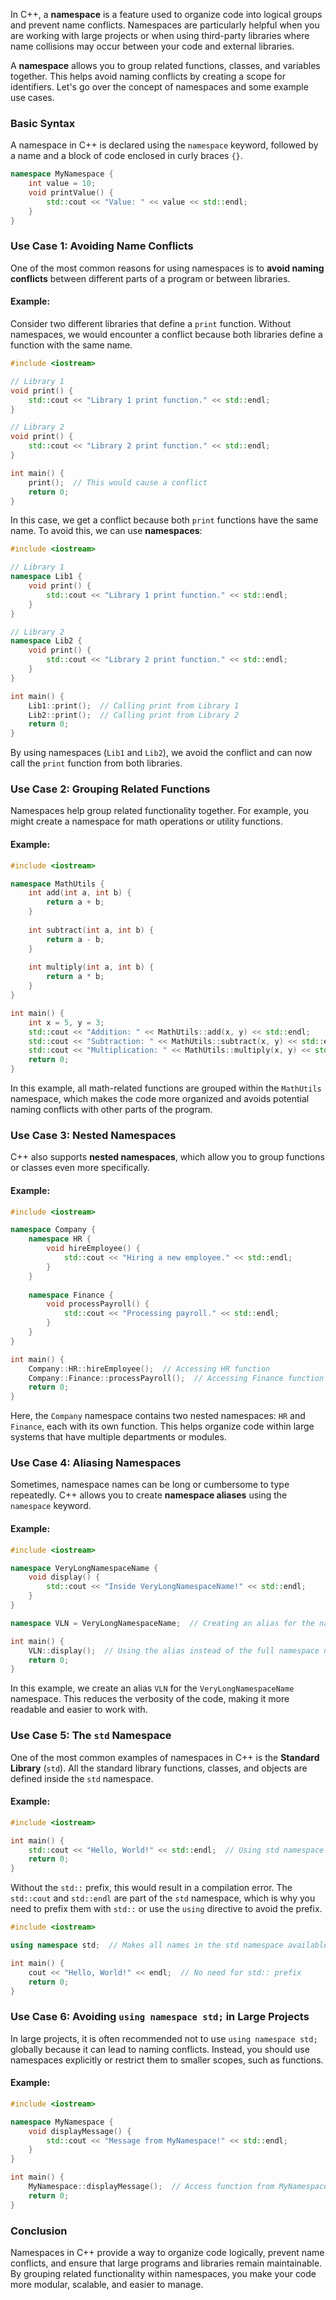 In C++, a **namespace** is a feature used to organize code into logical groups and prevent name conflicts. Namespaces are particularly helpful when you are working with large projects or when using third-party libraries where name collisions may occur between your code and external libraries.

A **namespace** allows you to group related functions, classes, and variables together. This helps avoid naming conflicts by creating a scope for identifiers. Let's go over the concept of namespaces and some example use cases.

### **Basic Syntax**
A namespace in C++ is declared using the `namespace` keyword, followed by a name and a block of code enclosed in curly braces `{}`.

```cpp
namespace MyNamespace {
    int value = 10;
    void printValue() {
        std::cout << "Value: " << value << std::endl;
    }
}
```

### **Use Case 1: Avoiding Name Conflicts**
One of the most common reasons for using namespaces is to **avoid naming conflicts** between different parts of a program or between libraries.

#### Example:
Consider two different libraries that define a `print` function. Without namespaces, we would encounter a conflict because both libraries define a function with the same name.

```cpp
#include <iostream>

// Library 1
void print() {
    std::cout << "Library 1 print function." << std::endl;
}

// Library 2
void print() {
    std::cout << "Library 2 print function." << std::endl;
}

int main() {
    print();  // This would cause a conflict
    return 0;
}
```

In this case, we get a conflict because both `print` functions have the same name. To avoid this, we can use **namespaces**:

```cpp
#include <iostream>

// Library 1
namespace Lib1 {
    void print() {
        std::cout << "Library 1 print function." << std::endl;
    }
}

// Library 2
namespace Lib2 {
    void print() {
        std::cout << "Library 2 print function." << std::endl;
    }
}

int main() {
    Lib1::print();  // Calling print from Library 1
    Lib2::print();  // Calling print from Library 2
    return 0;
}
```

By using namespaces (`Lib1` and `Lib2`), we avoid the conflict and can now call the `print` function from both libraries.

### **Use Case 2: Grouping Related Functions**
Namespaces help group related functionality together. For example, you might create a namespace for math operations or utility functions.

#### Example:
```cpp
#include <iostream>

namespace MathUtils {
    int add(int a, int b) {
        return a + b;
    }
    
    int subtract(int a, int b) {
        return a - b;
    }
    
    int multiply(int a, int b) {
        return a * b;
    }
}

int main() {
    int x = 5, y = 3;
    std::cout << "Addition: " << MathUtils::add(x, y) << std::endl;
    std::cout << "Subtraction: " << MathUtils::subtract(x, y) << std::endl;
    std::cout << "Multiplication: " << MathUtils::multiply(x, y) << std::endl;
    return 0;
}
```

In this example, all math-related functions are grouped within the `MathUtils` namespace, which makes the code more organized and avoids potential naming conflicts with other parts of the program.

### **Use Case 3: Nested Namespaces**
C++ also supports **nested namespaces**, which allow you to group functions or classes even more specifically.

#### Example:
```cpp
#include <iostream>

namespace Company {
    namespace HR {
        void hireEmployee() {
            std::cout << "Hiring a new employee." << std::endl;
        }
    }
    
    namespace Finance {
        void processPayroll() {
            std::cout << "Processing payroll." << std::endl;
        }
    }
}

int main() {
    Company::HR::hireEmployee();  // Accessing HR function
    Company::Finance::processPayroll();  // Accessing Finance function
    return 0;
}
```

Here, the `Company` namespace contains two nested namespaces: `HR` and `Finance`, each with its own function. This helps organize code within large systems that have multiple departments or modules.

### **Use Case 4: Aliasing Namespaces**
Sometimes, namespace names can be long or cumbersome to type repeatedly. C++ allows you to create **namespace aliases** using the `namespace` keyword.

#### Example:
```cpp
#include <iostream>

namespace VeryLongNamespaceName {
    void display() {
        std::cout << "Inside VeryLongNamespaceName!" << std::endl;
    }
}

namespace VLN = VeryLongNamespaceName;  // Creating an alias for the namespace

int main() {
    VLN::display();  // Using the alias instead of the full namespace name
    return 0;
}
```

In this example, we create an alias `VLN` for the `VeryLongNamespaceName` namespace. This reduces the verbosity of the code, making it more readable and easier to work with.

### **Use Case 5: The `std` Namespace**
One of the most common examples of namespaces in C++ is the **Standard Library** (`std`). All the standard library functions, classes, and objects are defined inside the `std` namespace.

#### Example:
```cpp
#include <iostream>

int main() {
    std::cout << "Hello, World!" << std::endl;  // Using std namespace
    return 0;
}
```

Without the `std::` prefix, this would result in a compilation error. The `std::cout` and `std::endl` are part of the `std` namespace, which is why you need to prefix them with `std::` or use the `using` directive to avoid the prefix.

```cpp
#include <iostream>

using namespace std;  // Makes all names in the std namespace available

int main() {
    cout << "Hello, World!" << endl;  // No need for std:: prefix
    return 0;
}
```

### **Use Case 6: Avoiding `using namespace std;` in Large Projects**
In large projects, it is often recommended not to use `using namespace std;` globally because it can lead to naming conflicts. Instead, you should use namespaces explicitly or restrict them to smaller scopes, such as functions.

#### Example:
```cpp
#include <iostream>

namespace MyNamespace {
    void displayMessage() {
        std::cout << "Message from MyNamespace!" << std::endl;
    }
}

int main() {
    MyNamespace::displayMessage();  // Access function from MyNamespace explicitly
    return 0;
}
```

### **Conclusion**
Namespaces in C++ provide a way to organize code logically, prevent name conflicts, and ensure that large programs and libraries remain maintainable. By grouping related functionality within namespaces, you make your code more modular, scalable, and easier to manage.